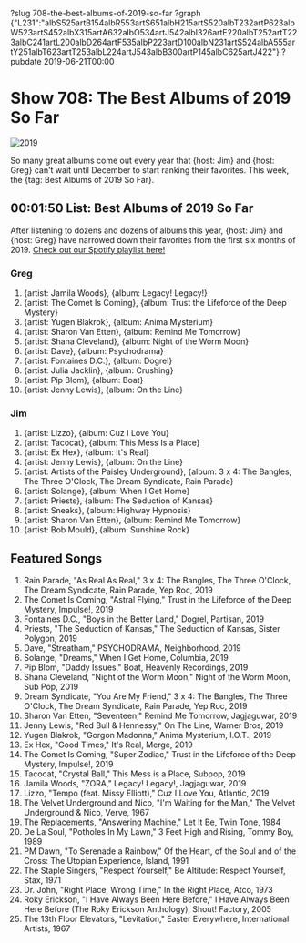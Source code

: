 ?slug 708-the-best-albums-of-2019-so-far
?graph {"L231":"albS525artB154albR553artS651albH215artS520albT232artP623albW523artS452albX315artA632albO534artJ542albI326artE220albT252artT223albC241artL200albD264artF535albP223artD100albN231artS524albA555artY251albT623artT253albL224artJ543albB300artP145albC625artJ422"}
?pubdate 2019-06-21T00:00

# Show 708: The Best Albums of 2019 So Far

![2019](//static.soundopinions.org/images/2019/sound_opinions_presents_.png)

So many great albums come out every year that {host: Jim} and {host: Greg} can't wait until December to start ranking their favorites. This week, the {tag: Best Albums of 2019 So Far}.


## 00:01:50 List: Best Albums of 2019 So Far
After listening to dozens and dozens of albums this year, {host: Jim} and {host: Greg} have narrowed down their favorites from the first six months of 2019. [Check out our Spotify playlist here!](https://open.spotify.com/playlist/4Y4CaHiWRGYZiaa6XiHDkf) 

### Greg
1. {artist: Jamila Woods}, {album: Legacy! Legacy!}
2. {artist: The Comet Is Coming}, {album: Trust the Lifeforce of the Deep Mystery}
3. {artist: Yugen Blakrok}, {album: Anima Mysterium}
4. {artist: Sharon Van Etten}, {album: Remind Me Tomorrow}
5. {artist: Shana Cleveland}, {album: Night of the Worm Moon}
6. {artist: Dave}, {album: Psychodrama}
7. {artist: Fontaines D.C.}, {album: Dogrel}
8. {artist: Julia Jacklin}, {album: Crushing}
9. {artist: Pip Blom}, {album: Boat}
10. {artist: Jenny Lewis}, {album: On the Line}

### Jim
1. {artist: Lizzo}, {album: Cuz I Love You}
2. {artist: Tacocat}, {album: This Mess Is a Place}
3. {artist: Ex Hex}, {album: It's Real}
4. {artist: Jenny Lewis}, {album: On the Line}
5. {artist: Artists of the Paisley Underground}, {album: 3 x 4: The Bangles, The Three O'Clock, The Dream Syndicate, Rain Parade}
6. {artist: Solange}, {album: When I Get Home}
7. {artist: Priests}, {album: The Seduction of Kansas}
8. {artist: Sneaks}, {album: Highway Hypnosis}
9. {artist: Sharon Van Etten}, {album: Remind Me Tomorrow}
10. {artist: Bob Mould}, {album: Sunshine Rock}


## Featured Songs
1. Rain Parade, "As Real As Real," 3 x 4: The Bangles, The Three O'Clock, The Dream Syndicate, Rain Parade, Yep Roc, 2019
1. The Comet Is Coming, "Astral Flying," Trust in the Lifeforce of the Deep Mystery, Impulse!, 2019
1. Fontaines D.C., "Boys in the Better Land," Dogrel, Partisan, 2019
1. Priests, "The Seduction of Kansas," The Seduction of Kansas, Sister Polygon, 2019
1. Dave, "Streatham," PSYCHODRAMA, Neighborhood, 2019
1. Solange, "Dreams," When I Get Home, Columbia, 2019
1. Pip Blom, "Daddy Issues," Boat, Heavenly Recordings, 2019
1. Shana Cleveland, "Night of the Worm Moon," Night of the Worm Moon, Sub Pop, 2019
1. Dream Syndicate, "You Are My Friend," 3 x 4: The Bangles, The Three O'Clock, The Dream Syndicate, Rain Parade, Yep Roc, 2019
1. Sharon Van Etten, "Seventeen," Remind Me Tomorrow, Jagjaguwar, 2019
1. Jenny Lewis, "Red Bull & Hennessy," On The Line, Warner Bros, 2019
1. Yugen Blakrok, "Gorgon Madonna," Anima Mysterium, I.O.T., 2019
1. Ex Hex, "Good Times," It's Real, Merge, 2019
1. The Comet Is Coming, "Super Zodiac," Trust in the Lifeforce of the Deep Mystery, Impulse!, 2019
1. Tacocat, "Crystal Ball," This Mess is a Place, Subpop, 2019
1. Jamila Woods, "ZORA," Legacy! Legacy!, Jagjaguwar, 2019
1. Lizzo, "Tempo (feat. Missy Elliott)," Cuz I Love You, Atlantic, 2019
1. The Velvet Underground and Nico, "I'm Waiting for the Man," The Velvet Underground & Nico, Verve, 1967
1. The Replacements, "Answering Machine," Let It Be, Twin Tone, 1984
1. De La Soul, "Potholes In My Lawn," 3 Feet High and Rising, Tommy Boy, 1989
1. PM Dawn, "To Serenade a Rainbow," Of the Heart, of the Soul and of the Cross: The Utopian Experience, Island, 1991
1. The Staple Singers, "Respect Yourself," Be Altitude: Respect Yourself, Stax, 1971
1. Dr. John, "Right Place, Wrong Time," In the Right Place, Atco, 1973
1. Roky Erickson, "I Have Always Been Here Before," I Have Always Been Here Before (The Roky Erickson Anthology), Shout! Factory, 2005
1. The 13th Floor Elevators, "Levitation," Easter Everywhere, International Artists, 1967
